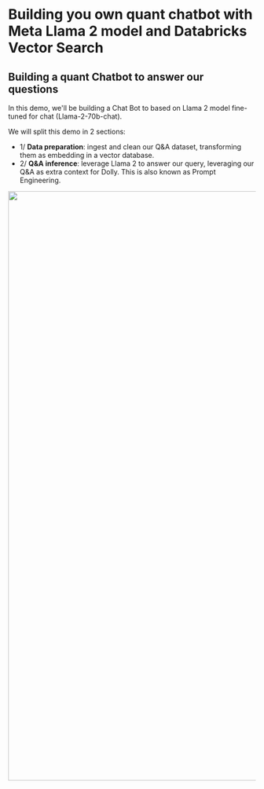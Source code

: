 # Building you own quant chatbot with Meta Llama 2 model and Databricks Vector Search

## Building a quant Chatbot to answer our questions

In this demo, we'll be building a Chat Bot to based on Llama 2 model fine-tuned for chat (Llama-2-70b-chat). 

We will split this demo in 2 sections:

- 1/ **Data preparation**: ingest and clean our Q&A dataset, transforming them as embedding in a vector database.
- 2/ **Q&A inference**: leverage Llama 2 to answer our query, leveraging our Q&A as extra context for Dolly. This is also known as Prompt Engineering.


<img style="margin: auto; display: block" width="1200px" src="https://raw.githubusercontent.com/nuwan-db/Llama2-quant-chatbot/main/_images/overview.png?token=GHSAT0AAAAAACFWHPLJJG4HQ3OSNQ46OF7GZG4P5DQ">